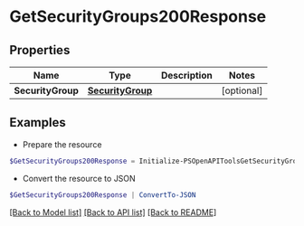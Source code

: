 # GetSecurityGroups200Response
## Properties

Name | Type | Description | Notes
------------ | ------------- | ------------- | -------------
**SecurityGroup** | [**SecurityGroup**](SecurityGroup.md) |  | [optional] 

## Examples

- Prepare the resource
```powershell
$GetSecurityGroups200Response = Initialize-PSOpenAPIToolsGetSecurityGroups200Response  -SecurityGroup null
```

- Convert the resource to JSON
```powershell
$GetSecurityGroups200Response | ConvertTo-JSON
```

[[Back to Model list]](../README.md#documentation-for-models) [[Back to API list]](../README.md#documentation-for-api-endpoints) [[Back to README]](../README.md)

